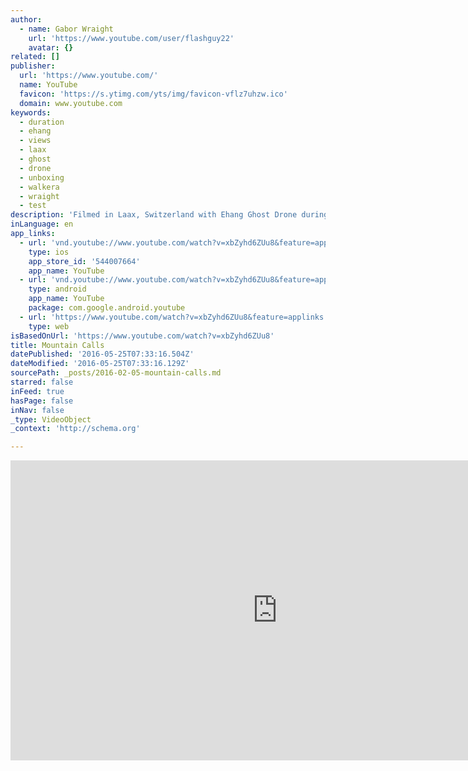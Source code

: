 ```yaml
---
author:
  - name: Gabor Wraight
    url: 'https://www.youtube.com/user/flashguy22'
    avatar: {}
related: []
publisher:
  url: 'https://www.youtube.com/'
  name: YouTube
  favicon: 'https://s.ytimg.com/yts/img/favicon-vflz7uhzw.ico'
  domain: www.youtube.com
keywords:
  - duration
  - ehang
  - views
  - laax
  - ghost
  - drone
  - unboxing
  - walkera
  - wraight
  - test
description: 'Filmed in Laax, Switzerland with Ehang Ghost Drone during February 2015.'
inLanguage: en
app_links:
  - url: 'vnd.youtube://www.youtube.com/watch?v=xbZyhd6ZUu8&feature=applinks'
    type: ios
    app_store_id: '544007664'
    app_name: YouTube
  - url: 'vnd.youtube://www.youtube.com/watch?v=xbZyhd6ZUu8&feature=applinks'
    type: android
    app_name: YouTube
    package: com.google.android.youtube
  - url: 'https://www.youtube.com/watch?v=xbZyhd6ZUu8&feature=applinks'
    type: web
isBasedOnUrl: 'https://www.youtube.com/watch?v=xbZyhd6ZUu8'
title: Mountain Calls
datePublished: '2016-05-25T07:33:16.504Z'
dateModified: '2016-05-25T07:33:16.129Z'
sourcePath: _posts/2016-02-05-mountain-calls.md
starred: false
inFeed: true
hasPage: false
inNav: false
_type: VideoObject
_context: 'http://schema.org'

---
```

<iframe src="https://cdn.embedly.com/widgets/media.html?src=https%3A%2F%2Fwww.youtube.com%2Fembed%2FxbZyhd6ZUu8%3Ffeature%3Doembed&amp;url=https%3A%2F%2Fwww.youtube.com%2Fwatch%3Fv%3DxbZyhd6ZUu8&amp;image=https%3A%2F%2Fi.ytimg.com%2Fvi%2FxbZyhd6ZUu8%2Fhqdefault.jpg&amp;key=b7d04c9b404c499eba89ee7072e1c4f7&amp;type=text%2Fhtml&amp;schema=youtube" width="854" height="480" scrolling="no" frameborder="0" allowfullscreen="allowfullscreen" style=""></iframe>